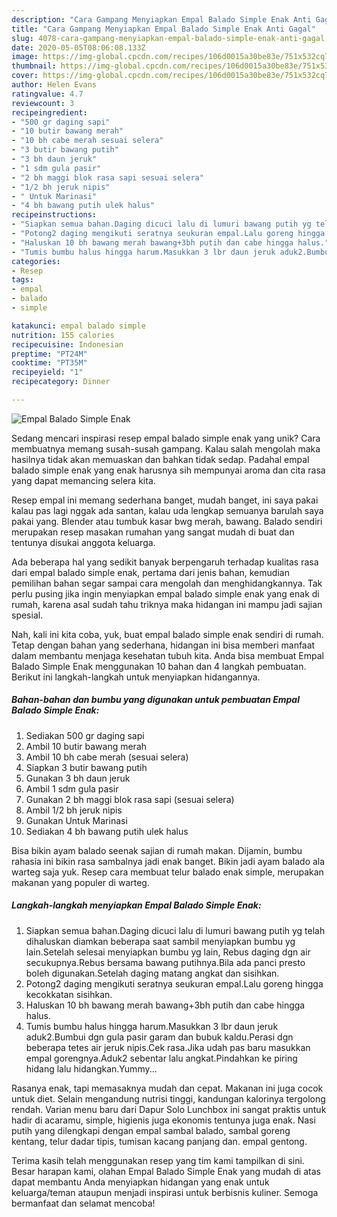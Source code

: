 ```yaml
---
description: "Cara Gampang Menyiapkan Empal Balado Simple Enak Anti Gagal"
title: "Cara Gampang Menyiapkan Empal Balado Simple Enak Anti Gagal"
slug: 4078-cara-gampang-menyiapkan-empal-balado-simple-enak-anti-gagal
date: 2020-05-05T08:06:08.133Z
image: https://img-global.cpcdn.com/recipes/106d0015a30be83e/751x532cq70/empal-balado-simple-enak-foto-resep-utama.jpg
thumbnail: https://img-global.cpcdn.com/recipes/106d0015a30be83e/751x532cq70/empal-balado-simple-enak-foto-resep-utama.jpg
cover: https://img-global.cpcdn.com/recipes/106d0015a30be83e/751x532cq70/empal-balado-simple-enak-foto-resep-utama.jpg
author: Helen Evans
ratingvalue: 4.7
reviewcount: 3
recipeingredient:
- "500 gr daging sapi"
- "10 butir bawang merah"
- "10 bh cabe merah sesuai selera"
- "3 butir bawang putih"
- "3 bh daun jeruk"
- "1 sdm gula pasir"
- "2 bh maggi blok rasa sapi sesuai selera"
- "1/2 bh jeruk nipis"
- " Untuk Marinasi"
- "4 bh bawang putih ulek halus"
recipeinstructions:
- "Siapkan semua bahan.Daging dicuci lalu di lumuri bawang putih yg telah dihaluskan diamkan beberapa saat sambil menyiapkan bumbu yg lain.Setelah selesai menyiapkan bumbu yg lain, Rebus daging dgn air secukupnya.Rebus bersama bawang putihnya.Bila ada panci presto boleh digunakan.Setelah daging matang angkat dan sisihkan."
- "Potong2 daging mengikuti seratnya seukuran empal.Lalu goreng hingga kecokkatan sisihkan."
- "Haluskan 10 bh bawang merah bawang+3bh putih dan cabe hingga halus."
- "Tumis bumbu halus hingga harum.Masukkan 3 lbr daun jeruk aduk2.Bumbui dgn gula pasir garam dan bubuk kaldu.Perasi dgn beberapa tetes air jeruk nipis.Cek rasa.Jika udah pas baru masukkan empal gorengnya.Aduk2 sebentar lalu angkat.Pindahkan ke piring hidang lalu hidangkan.Yummy..."
categories:
- Resep
tags:
- empal
- balado
- simple

katakunci: empal balado simple 
nutrition: 155 calories
recipecuisine: Indonesian
preptime: "PT24M"
cooktime: "PT35M"
recipeyield: "1"
recipecategory: Dinner

---
```



![Empal Balado Simple Enak](https://img-global.cpcdn.com/recipes/106d0015a30be83e/751x532cq70/empal-balado-simple-enak-foto-resep-utama.jpg)

Sedang mencari inspirasi resep empal balado simple enak yang unik? Cara membuatnya memang susah-susah gampang. Kalau salah mengolah maka hasilnya tidak akan memuaskan dan bahkan tidak sedap. Padahal empal balado simple enak yang enak harusnya sih mempunyai aroma dan cita rasa yang dapat memancing selera kita.

Resep empal ini memang sederhana banget, mudah banget, ini saya pakai kalau pas lagi nggak ada santan, kalau uda lengkap semuanya barulah saya pakai yang. Blender atau tumbuk kasar bwg merah, bawang. Balado sendiri merupakan resep masakan rumahan yang sangat mudah di buat dan tentunya disukai anggota keluarga.

Ada beberapa hal yang sedikit banyak berpengaruh terhadap kualitas rasa dari empal balado simple enak, pertama dari jenis bahan, kemudian pemilihan bahan segar sampai cara mengolah dan menghidangkannya. Tak perlu pusing jika ingin menyiapkan empal balado simple enak yang enak di rumah, karena asal sudah tahu triknya maka hidangan ini mampu jadi sajian spesial.


Nah, kali ini kita coba, yuk, buat empal balado simple enak sendiri di rumah. Tetap dengan bahan yang sederhana, hidangan ini bisa memberi manfaat dalam membantu menjaga kesehatan tubuh kita. Anda bisa membuat Empal Balado Simple Enak menggunakan 10 bahan dan 4 langkah pembuatan. Berikut ini langkah-langkah untuk menyiapkan hidangannya.

<!--inarticleads1-->

##### Bahan-bahan dan bumbu yang digunakan untuk pembuatan Empal Balado Simple Enak:

1. Sediakan 500 gr daging sapi
1. Ambil 10 butir bawang merah
1. Ambil 10 bh cabe merah (sesuai selera)
1. Siapkan 3 butir bawang putih
1. Gunakan 3 bh daun jeruk
1. Ambil 1 sdm gula pasir
1. Gunakan 2 bh maggi blok rasa sapi (sesuai selera)
1. Ambil 1/2 bh jeruk nipis
1. Gunakan  Untuk Marinasi
1. Sediakan 4 bh bawang putih ulek halus


Bisa bikin ayam balado seenak sajian di rumah makan. Dijamin, bumbu rahasia ini bikin rasa sambalnya jadi enak banget. Bikin jadi ayam balado ala warteg saja yuk. Resep cara membuat telur balado enak simple, merupakan makanan yang populer di warteg. 

<!--inarticleads2-->

##### Langkah-langkah menyiapkan Empal Balado Simple Enak:

1. Siapkan semua bahan.Daging dicuci lalu di lumuri bawang putih yg telah dihaluskan diamkan beberapa saat sambil menyiapkan bumbu yg lain.Setelah selesai menyiapkan bumbu yg lain, Rebus daging dgn air secukupnya.Rebus bersama bawang putihnya.Bila ada panci presto boleh digunakan.Setelah daging matang angkat dan sisihkan.
1. Potong2 daging mengikuti seratnya seukuran empal.Lalu goreng hingga kecokkatan sisihkan.
1. Haluskan 10 bh bawang merah bawang+3bh putih dan cabe hingga halus.
1. Tumis bumbu halus hingga harum.Masukkan 3 lbr daun jeruk aduk2.Bumbui dgn gula pasir garam dan bubuk kaldu.Perasi dgn beberapa tetes air jeruk nipis.Cek rasa.Jika udah pas baru masukkan empal gorengnya.Aduk2 sebentar lalu angkat.Pindahkan ke piring hidang lalu hidangkan.Yummy...


Rasanya enak, tapi memasaknya mudah dan cepat. Makanan ini juga cocok untuk diet. Selain mengandung nutrisi tinggi, kandungan kalorinya tergolong rendah. Varian menu baru dari Dapur Solo Lunchbox ini sangat praktis untuk hadir di acaramu, simple, higienis juga ekonomis tentunya juga enak. Nasi putih yang dilengkapi dengan empal sambal balado, sambal goreng kentang, telur dadar tipis, tumisan kacang panjang dan. empal gentong. 

Terima kasih telah menggunakan resep yang tim kami tampilkan di sini. Besar harapan kami, olahan Empal Balado Simple Enak yang mudah di atas dapat membantu Anda menyiapkan hidangan yang enak untuk keluarga/teman ataupun menjadi inspirasi untuk berbisnis kuliner. Semoga bermanfaat dan selamat mencoba!
